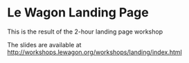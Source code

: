 # Le Wagon Landing Page

This is the result of the 2-hour landing page workshop

The slides are available at http://workshops.lewagon.org/workshops/landing/index.html